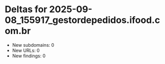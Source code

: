 # Deltas for 2025-09-08_155917_gestordepedidos.ifood.com.br
- New subdomains: 0
- New URLs: 0
- New findings: 0
